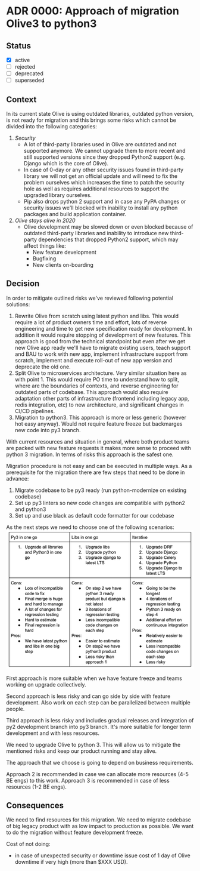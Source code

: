 # ADR 0000: Approach of migration Olive3 to python3

## Status

- [x] active
- [ ] rejected
- [ ] deprecated
- [ ] superseded

## Context
In its current state Olive is using outdated libraries, outdated python version, is not ready for migration and this brings some risks which cannot be divided into the following categories:
1. *Security*
   - A lot of third-party libraries used in Olive are outdated and not supported anymore. We cannot upgrade them to more recent and still supported versions since they dropped Python2 support (e.g. Django which is the core of Olive).
   - In case of 0-day or any other security issues found in third-party library we will not get an official update and will need to fix the problem ourselves which increases the time to patch the security hole as well as requires additional resources to support the upgraded library ourselves.
   - Pip also drops python 2 support and in case any PyPA changes or security issues we'll blocked with inability to install any python packages and build application container.
2. *Olive stays alive in 2020*
   - Olive development may be slowed down or even blocked because of outdated third-party libraries and inability to introduce new third-party dependencies that dropped Python2 support, which may affect things like:
     * New feature development
     * Bugfixing
     * New clients on-boarding

## Decision
In order to mitigate outlined risks we've reviewed following potential solutions:
1. Rewrite Olive from scratch using latest python and libs. This would require a lot of product owners time and effort, lots of reverse engineering and time to get new specification ready for development. In addition it would require stopping of development of new features. This approach is good from the technical standpoint but even after we get new Olive app ready we'll have to migrate existing users, teach support and BAU to work with new app, implement infrastructure support from scratch, implement and execute roll-out of new app version and deprecate the old one.
2. Split Olive to microservices architecture. Very similar situation here as with point 1. This would require PO time to understand how to split, where are the boundaries of contexts, and reverse engineering for outdated parts of codebase. This approach would also require adaptation other parts of infrastructure (frontend including legacy app, redis integration, etc) to new architecture, and significant changes in CI/CD pipelines.
3. Migration to python3. This approach is more or less generic (however hot easy anyway). Would not require feature freeze but backmarges new code into py3 branch.

With current resources and situation in general, where both product teams are packed with new feature requests it makes more sense to proceed with python 3 migration. In terms of risks this approach is the safest one.

Migration procedure is not easy and can be executed in multiple ways. As a prerequisite for the migration there are few steps that need to be done in advance:
1. Migrate codebase to be py3 ready (run python-modernize on existing codebase)
2. Set up py3 linters so new code changes are compatible with python2 and python3
3. Set up and use black as default code formatter for our codebase

As the next steps we need to choose one of the following scenarios:
![approach](./py3-approach-table.png)

First approach is more suitable when we have feature freeze and teams working on upgrade collectively.

Second approach is less risky and can go side by side with feature development. Also work on each step can be parallelized between multiple people.

Third approach is less risky and includes gradual releases and integration of py2 development branch into py3 branch. It's more suitable for longer term development and with less resources.

We need to upgrade Olive to python 3. This will allow us to mitigate the mentioned risks and keep our product running and stay alive.

The approach that we choose is going to depend on business requirements.

Approach 2 is recommended in case we can allocate more resources (4-5 BE engs) to this work.
Approach 3 is recommended in case of less resources (1-2 BE engs).

## Consequences
We need to find resources for this migration.
We need to migrate codebase of big legacy product with as low impact to production as possible.
We want to do the migration without feature development freeze.

Cost of not doing:
* in case of unexpected security or downtime issue cost of 1 day of Olive downtime if very high (more than $XXX USD).
